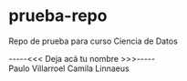 # prueba-repo
Repo de prueba para curso Ciencia de Datos

-----<<< Deja acá tu nombre >>>-----\
Paulo Villarroel
Camila Linnaeus